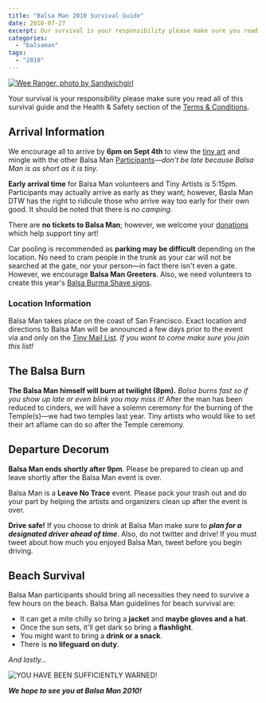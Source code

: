 ```yaml
---
title: "Balsa Man 2010 Survival Guide"
date: 2010-07-27
excerpt: Our survival is your responsibility please make sure you read all of this survival guide and the Health & Safety section of the Terms & Conditions
categories: 
  - "balsaman"
tags: 
  - "2010"
---
```


[![Wee Ranger, photo by Sandwichgirl](/images/3892249410_bfdba8c8b3_z.jpg "Wee Ranger, photo by Sandwichgirl")](http://www.flickr.com/photos/sandwichgirl/3892249410/in/pool-1215242@N23/)

Your survival is your responsibility please make sure you read all of this survival guide and the Health & Safety section of the [Terms & Conditions](http://balsaman.org/terms-conditions/).

## Arrival Information

We encourage all to arrive by **6pm on Sept 4th** to view the [tiny art](http://balsaman.org/tiny-art-grants/) and mingle with the other Balsa Man [Participants](http://balsaman.org/participate/)—_don't be late because Balsa Man is as short as it is tiny._

**Early arrival time** for Balsa Man volunteers and Tiny Artists is 5:15pm. Participants may actually arrive as early as they want; however, Basla Man DTW has the right to ridicule those who arrive way too early for their own good. It should be noted that there is _no camping._

There are **no tickets to Balsa Man**; however, we welcome your [donations](http://balsaman.org/donate/) which help support tiny art!

Car pooling is recommended as **parking may be difficult** depending on the location. No need to cram people in the trunk as your car will not be searched at the gate, nor your person—in fact there isn't even a gate. However, we encourage **Balsa Man Greeters**. Also, we need volunteers to create this year's [Balsa Burma Shave signs](http://www.flickr.com/photos/jhrphotos/2814562813/).

### Location Information

Balsa Man takes place on the coast of San Francisco. Exact location and directions to Balsa Man will be announced a few days prior to the event via and only on the [Tiny Mail List](http://balsaman.org/tiny-mail-list/). _If you want to come make sure you join this list!_

## The Balsa Burn

**The Balsa Man himself will burn at twilight (8pm).** _Balsa burns fast so if you show up late or even blink you may miss it!_ After the man has been reduced to cinders, we will have a solemn ceremony for the burning of the Temple(s)—we had two temples last year. Tiny artists who would like to set their art aflame can do so after the Temple ceremony.

## Departure Decorum

**Balsa Man ends shortly after 9pm**. Please be prepared to clean up and leave shortly after the Balsa Man event is over.

Balsa Man is a **Leave No Trace** event. Please pack your trash out and do your part by helping the artists and organizers clean up after the event is over.

**Drive safe!** If you choose to drink at Balsa Man make sure to **_plan for a designated driver ahead of time_**. Also, do not twitter and drive! If you must tweet about how much you enjoyed Balsa Man, tweet before you begin driving.

## Beach Survival

Balsa Man participants should bring all necessities they need to survive a few hours on the beach. Balsa Man guidelines for beach survival are:

- It can get a mite chilly so bring a **jacket** and **maybe gloves and a hat**.
- Once the sun sets, it'll get dark so bring a **flashlight**.
- You might want to bring a **drink or a snack**.
- There is **no lifeguard on duty**.

_And lastly…_

![YOU HAVE BEEN SUFFICIENTLY WARNED!](/images/tamil-sign.png "YOU HAVE BEEN SUFFICIENTLY WARNED!")

**_We hope to see you at Balsa Man 2010!_**
